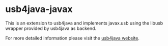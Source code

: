 usb4java-javax
==============

This is an extension to usb4java and implements javax.usb using the libusb
wrapper provided by usb4java as backend.

For more detailed information please visit the [usb4java website](http://usb4java.org/).
